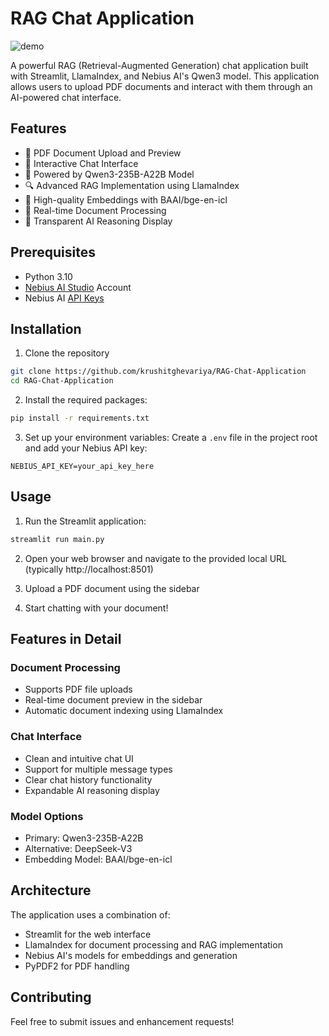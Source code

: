 # RAG Chat Application

![demo](./assets/demo.gif)

A powerful RAG (Retrieval-Augmented Generation) chat application built with Streamlit, LlamaIndex, and Nebius AI's Qwen3 model. This application allows users to upload PDF documents and interact with them through an AI-powered chat interface.

## Features

- 📄 PDF Document Upload and Preview
- 💬 Interactive Chat Interface
- 🤖 Powered by Qwen3-235B-A22B Model
- 🔍 Advanced RAG Implementation using LlamaIndex
- 🎯 High-quality Embeddings with BAAI/bge-en-icl
- 🔄 Real-time Document Processing
- 💭 Transparent AI Reasoning Display

## Prerequisites

- Python 3.10
- [Nebius AI Studio](https://studio.nebius.com/) Account
- Nebius AI [API Keys](https://studio.nebius.com/?modals=create-api-key)

## Installation

1. Clone the repository

```bash
git clone https://github.com/krushitghevariya/RAG-Chat-Application
cd RAG-Chat-Application
```

2. Install the required packages:

```bash
pip install -r requirements.txt
```

3. Set up your environment variables:
   Create a `.env` file in the project root and add your Nebius API key:

```
NEBIUS_API_KEY=your_api_key_here
```

## Usage

1. Run the Streamlit application:

```bash
streamlit run main.py
```

2. Open your web browser and navigate to the provided local URL (typically http://localhost:8501)

3. Upload a PDF document using the sidebar

4. Start chatting with your document!

## Features in Detail

### Document Processing

- Supports PDF file uploads
- Real-time document preview in the sidebar
- Automatic document indexing using LlamaIndex

### Chat Interface

- Clean and intuitive chat UI
- Support for multiple message types
- Clear chat history functionality
- Expandable AI reasoning display

### Model Options

- Primary: Qwen3-235B-A22B
- Alternative: DeepSeek-V3
- Embedding Model: BAAI/bge-en-icl

## Architecture

The application uses a combination of:

- Streamlit for the web interface
- LlamaIndex for document processing and RAG implementation
- Nebius AI's models for embeddings and generation
- PyPDF2 for PDF handling

## Contributing

Feel free to submit issues and enhancement requests!
